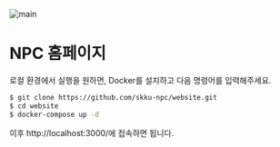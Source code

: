 ![main](https://raw.githubusercontent.com/skku-npc/class-intermediate/master/image/logo.jpg)
# NPC 홈페이지
로컬 환경에서 실행을 원하면, Docker를 설치하고 다음 명령어를 입력해주세요.

```sh
$ git clone https://github.com/skku-npc/website.git
$ cd website
$ docker-compose up -d
```

이후 http://localhost:3000/에 접속하면 됩니다.
